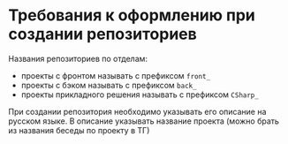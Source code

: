 # Требования к оформлению при создании репозиториев

Названия репозиториев по отделам:
- проекты с фронтом называть с префиксом `front_` 
- проекты с бэком называть с префиксом `back_` 
- проекты прикладного решения называть с префиксом `CSharp_`

При создании репозитория необходимо указывать его описание на русском языке. В описание указывать название проекта (можно брать из названия беседы по проекту в ТГ)

